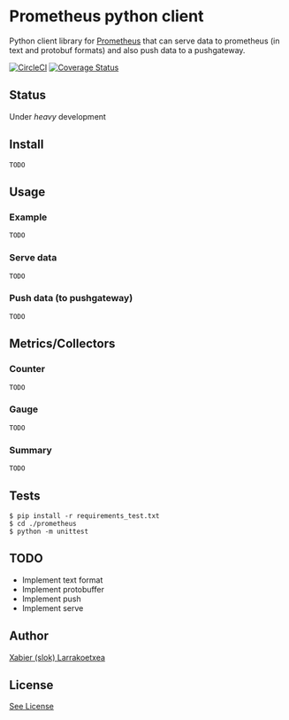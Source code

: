 
Prometheus python client
==================

Python client library for [Prometheus](http://prometheus.io) that can
serve data to prometheus (in text and protobuf formats) and also push data
to a pushgateway.

[![CircleCI](https://circleci.com/gh/slok/prometheus-python.png?style=shield&circle-token=:circle-token)](https://circleci.com/gh/slok/prometheus-python)
[![Coverage Status](https://coveralls.io/repos/slok/prometheus-python/badge.svg?branch=master)](https://coveralls.io/r/slok/prometheus-python?branch=master)



Status
------
Under *heavy* development


Install
-------

    TODO

Usage
-----

### Example

    TODO

### Serve data

    TODO

### Push data (to pushgateway)

    TODO

Metrics/Collectors
-------------------

### Counter

    TODO

### Gauge

    TODO

### Summary

    TODO

Tests
-----

    $ pip install -r requirements_test.txt
    $ cd ./prometheus
    $ python -m unittest


TODO
----

* Implement text format
* Implement protobuffer
* Implement push
* Implement serve


Author
------

[Xabier (slok) Larrakoetxea](http://xlarrakoetxea.org)

License
-------

[See License](/LICENSE)